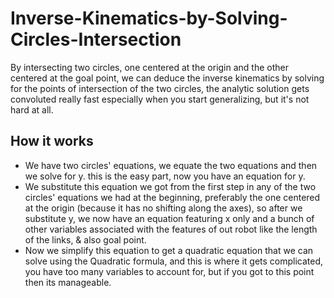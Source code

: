 # Inverse-Kinematics-by-Solving-Circles-Intersection
By intersecting two circles, one centered at the origin and the other centered at the goal point, we can deduce the inverse kinematics by solving for the points of intersection of the two circles, the analytic solution gets convoluted really fast especially when you start generalizing, but it's not hard at all.

## How it works
- We have two circles' equations, we equate the two equations and then we solve for y. this is the easy part, now you have an equation for y.
- We substitute this equation we got from the first step in any of the two circles' equations we had at the beginning, preferably the one centered at the origin (because it has no shifting along the axes), so after we substitute y, we now have an equation featuring x only and a bunch of other variables associated with the features of out robot like the length of the links, & also goal point.
- Now we simplify this equation to get a quadratic equation that we can solve using the Quadratic formula, and this is where it gets complicated, you have too many variables to account for, but if you got to this point then its manageable.
